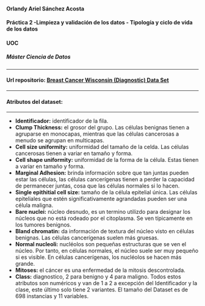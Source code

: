 
#### Orlandy Ariel Sánchez Acosta

#### Práctica 2 -Limpieza y validación de los datos - Tipología y ciclo de vida de los datos
#### UOC
##### Máster Ciencia de Datos

-----------------------
#### Url repositorio: [Breast Cancer Wisconsin (Diagnostic) Data Set](https://archive.ics.uci.edu/ml/datasets/Breast+Cancer+Wisconsin+%28Diagnostic%29)
---------------

#### Atributos del dataset:
------------
* 	**Identificador:** identificador de la fila.
* 	**Clump Thickness:** el grosor del grupo.  Las células benignas tienen a agruparse en monocapas, mientras que las células cancerosas a menudo se agrupan en multicapas. 
* 	**Cell size uniformity:** uniformidad del tamaño de la celda. Las células cancerosas tienen a variar en tamaño y forma. 
* 	**Cell shape uniformity:** uniformidad de la forma de la célula. Estas tienen a variar en tamaño y forma.
*   **Marginal Adhesion:** brinda información sobre que tan juntas pueden estar las células, las células cancerígenas tienen a perder la capacidad de permanecer juntas, cosa que las células normales si lo hacen. 
*	**Single epithitial cell size:** tamaño de la célula epitelial única. Las células epiteliales que estén significativamente agrandadas pueden ser una célula maligna.
*	**Bare nuclei:** núcleo desnudo, es un termino utilizdo para designar los núcleos que no está rodeado por el citoplasma. Se ven típicamente en los tumores benignos.
*	**Bland chromatin:** da información de textura del núcleo visto en células benignas.  Las células cancerígenas suelen más gruesas.
*	**Normal nucleoli:** nucléolos son pequeñas estructuras que se ven el núcleo. Por tanto, en células normales, el núcleo suele ser muy pequeño si es visible. En células cancerígenas, los nucléolos se hacen más grande.
*	**Mitoses:** el cáncer es una enfermedad de la mitosis descontrolada.
*	**Class:** diagnostico, 2 para benigno y 4 para maligno.
Todos estos atributos son numéricos y van de 1 a 2 a excepción del Identificador y la clase, este último solo tiene 2 variantes.
El tamaño del Dataset es de 698 instancias y 11 variables.

